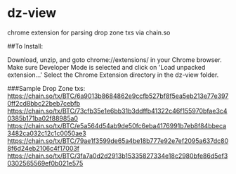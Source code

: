 # dz-view
chrome extension for parsing drop zone txs via chain.so

##To Install:

Download, unzip, and goto chrome://extensions/ in your Chrome browser.  Make sure Developer Mode is selected and click on 'Load unpacked extension...'  Select the Chrome Extension directory in the dz-view folder.

###Sample Drop Zone txs:
https://chain.so/tx/BTC/6a9013b8684862e9ccfb527bf8f5ea5eb213e77e3970ff2cd8bbc22beb7cebfb
https://chain.so/tx/BTC/73cfb35e1e6bb31b3ddffb41322c46f155970bfae3c40385b171ba02f88985a0
https://chain.so/tx/BTC/e5a564d54ab9de50fc6eba4176991b7eb8f84bbeca3482ca032c12c1c0050ae3
https://chain.so/tx/BTC/79ae1f3599de65a4be18b777e92e7ef2095a637dc808f6d24eb2106c4f17003f
https://chain.so/tx/BTC/3fa7a0d2d2913b15335827334e18c2980bfe86d5ef30302565569ef0b021e575
